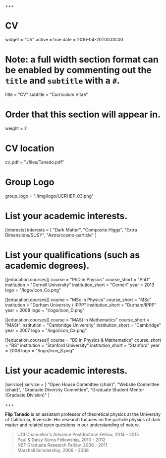 +++
# CV
widget = "CV"
active = true
date = 2016-04-20T00:00:00

# Note: a full width section format can be enabled by commenting out the `title` and `subtitle` with a `#`.
title = "CV"
subtitle = "Curriculum Vitae"

# Order that this section will appear in.
weight = 2

# CV location
cv_pdf = "./files/Tanedo.pdf"

# Group Logo
group_logo = "./img/logo/UCRHEP_03.png"


# List your academic interests.
[interests]
  interests = [
    "Dark Matter",
    "Composite Higgs",
    "Extra Dimensions/SUSY",
    "Astro/cosmo-particle"
  ]

# List your qualifications (such as academic degrees).
[[education.courses]]
  course = "PhD in Physics"
  course_short = "PhD"
  institution = "Cornell University"
  institution_short = "Cornell"
  year = 2013
  logo = "/logo/icon_Co.png"

[[education.courses]]
  course = "MSc in Physics"
  course_short = "MSc"
  institution = "Durham University / IPPP"
  institution_short = "Durham/IPPP"
  year = 2008
  logo = "/logo/icon_D.png"

[[education.courses]]
  course = "MASt in Mathematics"
  course_short = "MASt"
  institution = "Cambridge University"
  institution_short = "Cambridge"
  year = 2007
  logo = "/logo/icon_Ca.png"

[[education.courses]]
  course = "BS in Physics & Mathematics"
  course_short = "BS"
  institution = "Stanford University"
  institution_short = "Stanford"
  year = 2008
  logo = "/logo/icon_S.png"


# List your academic interests.
[service]
  service = [
    "Open House Committee (chair)",
    "Website Committee (chair)",
    "Graduate Diversity Committee",
    "Graduate Student Mentor (Graduate Division)"
  ]

+++

**Flip Tanedo** is an assistant professor of theoretical physics at the University of California, Riverside. His research focuses on the particle physics of dark matter and related open questions in our understanding of nature.

> UCI Chancellor's Advance Postdoctoral Fellow, 2014 - 2015  
> Paul & Daisy Soros Fellowship, 2010 - 2012  
> NSF Graduate Research Fellow, 2006 - 2011  
> Marshall Scholarship, 2006 - 2008

